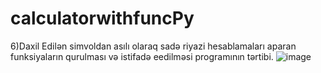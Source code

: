 # calculatorwithfuncPy
6)Daxil Edilən simvoldan asılı olaraq sadə riyazi hesablamaları aparan funksiyaların qurulması və istifadə eedilməsi programının tərtibi.
![image](https://user-images.githubusercontent.com/86536330/197246339-8fc47f47-fdf4-449f-8af0-b876e5ab8f56.png)
